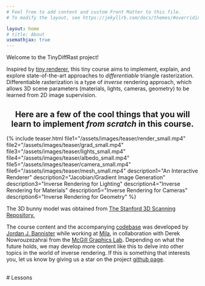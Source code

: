 ```yaml
---
# Feel free to add content and custom Front Matter to this file.
# To modify the layout, see https://jekyllrb.com/docs/themes/#overriding-theme-defaults

layout: home
# title: About
usemathjax: true
---
```


Welcome to the TinyDiffRast project! 

Inspired by [tiny renderer](https://github.com/ssloy/tinyrenderer/wiki), this tiny course aims to implement, explain, and explore state-of-the-art approaches to _differentiable_ triangle rasterization.
Differentiable rasterization is a type of _inverse_ rendering approach, which allows 3D scene parameters (materials, lights, cameras, geometry) to be learned from 2D image supervision.

<center> <h2> Here are a few of the cool things that you will learn to implement <i>from scratch </i> in this course.  </h2> </center>


{% include teaser.html 
file1="/assets/images/teaser/render_small.mp4" 
file2="/assets/images/teaser/grad_small.mp4" 
file3="/assets/images/teaser/lights_small.mp4" 
file4="/assets/images/teaser/albedo_small.mp4"  
file5="/assets/images/teaser/camera_small.mp4" 
file6="/assets/images/teaser/mesh_small.mp4" 
description1="An Interactive Renderer"
description2="Jacobian/Gradient Image Generation"
description3="Inverse Rendering for Lighting"
description4="Inverse Rendering for Materials"
description5="Inverse Rendering for Cameras"
description6="Inverse Rendering for Geometry"
%}

The 3D bunny model was obtained from [The Stanford 3D Scanning Repository.](http://graphics.stanford.edu/data/3Dscanrep/)

The course content and the accompanying [codebase](https://github.com/JJBannister/tinydiffrast/tree/main/code) was developed by [Jordan J. Bannister](http://jordanbannister.ca/)
while working at [Mila](https://mila.quebec/en/), in collaboration with Derek Nowrouzezahrai from the [McGill Graphics Lab](https://www.cim.mcgill.ca/~derek/). 
Depending on what the future holds, we may develop more content like this to delve into other topics in the world of inverse rendering. 
If this is something that interests you, let us know by giving us a star on the project [github page](https://github.com/JJBannister/tinydiffrast). 


<!-- __This project is currently under development. The content may be updated or changed without warning.__ -->


<br />
# Lessons

